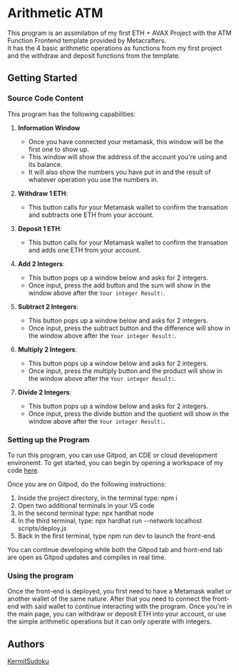 # Arithmetic ATM

This program is an assimilation of my first ETH + AVAX Project with the ATM Function Frontend template provided by Metacrafters.  
It has the 4 basic arithmetic operations as functions from my first project and the withdraw and deposit functions from the template.

## Getting Started

### Source Code Content

This program has the following capabilities:

1. **Information Window**
	- Once you have connected your metamask, this window will be the first one to show up. 
	- This window will show the address of the account you're using and its balance. 
	- It will also show the numbers you have put in and the result of whatever operation you use the numbers in.  

2. **Withdraw 1 ETH**:
	- This button calls for your Metamask wallet to confirm the transation and subtracts one ETH from your account. 

3. **Deposit 1 ETH**:
	- This button calls for your Metamask wallet to confirm the transation and adds one ETH from your account. 
	
4. **Add 2 Integers**:
	- This button pops up a window below and asks for 2 integers. 
	- Once input, press the add button and the sum will show in the window above after the `Your integer Result:`. 

5. **Subtract 2 Integers**:
	- This button pops up a window below and asks for 2 integers. 
	- Once input, press the subtract button and the difference will show in the window above after the `Your integer Result:`. 

5. **Multiply 2 Integers**:
	- This button pops up a window below and asks for 2 integers. 
	- Once input, press the multiply button and the product will show in the window above after the `Your integer Result:`. 

7. **Divide 2 Integers**:
	- This button pops up a window below and asks for 2 integers. 
	- Once input, press the divide button and the quotient will show in the window above after the `Your integer Result:`. 

### Setting up the Program

To run this program, you can use Gitpod, an CDE or cloud development environemt. To get started, you can begin by opening a workspace of my code [here](https://gitpod.io/new/#https://github.com/KermitSudoku/Eth-Avax-Project-2). 

Once you are on Gitpod, do the following instructions:

1.  Inside the project directory, in the terminal type: npm i
2.  Open two additional terminals in your VS code
3.  In the second terminal type: npx hardhat node
4.  In the third terminal, type: npx hardhat run --network localhost scripts/deploy.js
5.	Back in the first terminal, type npm run dev to launch the front-end.

You can continue developing while both the Gitpod tab and front-end tab are open as Gitpod updates and compiles in real time.

### Using the program

Once the front-end is deployed, you first need to have a Metamask wallet or another wallet of the same nature. 
After that you need to connect the front-end with said wallet to continue interacting with the program. 
Once you're in the main page, you can withdraw or deposit ETH into your account, or use the simple arithmetic operations but it can only operate with integers.

## Authors

[KermitSudoku](https://github.com/KermitSudoku)

